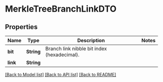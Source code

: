 # MerkleTreeBranchLinkDTO

## Properties
Name | Type | Description | Notes
------------ | ------------- | ------------- | -------------
**bit** | **String** | Branch link nibble bit index (hexadecimal). | 
**link** | **String** |  | 

[[Back to Model list]](../README.md#documentation-for-models) [[Back to API list]](../README.md#documentation-for-api-endpoints) [[Back to README]](../README.md)


